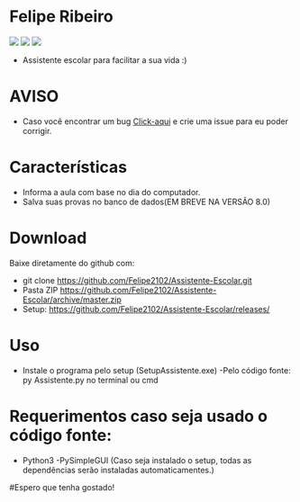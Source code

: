 # Felipe Ribeiro

![](https://img.shields.io/badge/Assistente%20escolar-ALL%20VERSIONS-blue)
![](https://img.shields.io/badge/plataforma-win32--win64--source-blue?style=flat&logo=appveyor)
![](https://img.shields.io/badge/python-3.x.x-blue)

 - Assistente escolar para facilitar a sua vida :)

# AVISO
- Caso você encontrar um bug [Click-aqui](https://github.com/Felipe2102/Assistente-Escolar/issues/new) e crie uma issue para eu poder corrigir.


# Características
  - Informa a aula com base no dia do computador.
  - Salva suas provas no banco de dados(EM BREVE NA VERSÃO 8.0)
 
# Download
Baixe diretamente do github com:
 - git clone https://github.com/Felipe2102/Assistente-Escolar.git
 - Pasta ZIP https://github.com/Felipe2102/Assistente-Escolar/archive/master.zip
 - Setup: https://github.com/Felipe2102/Assistente-Escolar/releases/

# Uso
 - Instale o programa pelo setup (SetupAssistente.exe)
 -Pelo código fonte: py Assistente.py no terminal ou cmd

# Requerimentos caso seja usado o código fonte:
 - Python3 
 -PySimpleGUI
 (Caso seja instalado o setup, todas as dependências serão instaladas automaticamentes.)

#Espero que tenha gostado!
